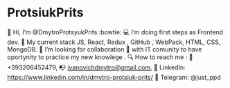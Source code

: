 # ProtsiukPrits
👋 Hi, I’m @DmytroProtsyukPrits :bowtie: 
💻 I’m doing first steps as Frontend dev. 
🌱 My current stack JS, React, Redux , GitHub , WebPack, HTML, CSS, MongoDB.
👀 I’m looking for collaboration 📣 with IT comunity to have oportynity to practice my new knowlege .
🔍 How to reach me :
📱 +393206452479,
📭 ivanovichdmytro@gmail.com,
💼 LinkedIn: https://www.linkedin.com/in/dmytro-protsiuk-prits/
💬 Telegram: @just_ppd
